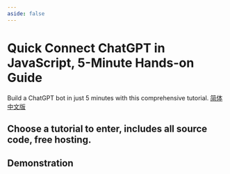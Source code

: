 ```yaml
---
aside: false
---
```


# Quick Connect ChatGPT in JavaScript, 5-Minute Hands-on Guide

Build a ChatGPT bot in just 5 minutes with this comprehensive tutorial. [简体中文版](https://docs-cn.aircode.io/chatgpt/)

## Choose a tutorial to enter, includes all source code, free hosting.

<!--@include: ../_partials/_tutorials-list.md-->

## Demonstration

<ListBoxContainer>
<ListBox
  title="iOS Siri becomes much smarter"
  link="https://aircode.cool/hpwdi7n719"
  imageURL="/_images/chatgpt-index/ios-siri-en.png"
  imageHeight=600
  openInNewTab=true
/>
<ListBox
  title="Slack ChatGPT bot becomes mentor"
  link="https://aircode.cool/vkx3j8c9q5"
  imageURL="/_images/chatgpt-index/slack-chatgpt-en.png"
  imageHeight=600
  openInNewTab=true
/>
</ListBoxContainer>
